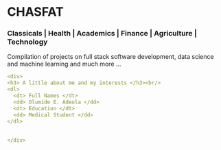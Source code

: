 <p align="center">
<h1>CHASFAT</h1> <h3>Classicals | Health | Academics | Finance | Agriculture | Technology</h3> 
</p>
<p>
Compilation of projects on full stack software development, data science and machine learning and much more ...
  
</p>

```yaml
<div>
<h3> A little about me and my interests </h3><br/>
<dl>
  <dt> Full Names </dt>
  <dd> Olumide E. Adeola </dd>
  <dt> Education </dt>
  <dd> Medical Student </dd>
</dl>
  
  
</div>

```
  

<!---
Nobiscumdeus/Nobiscumdeus is a ✨ special ✨ repository because its `README.md` (this file) appears on your GitHub profile.
You can click the Preview link to take a look at your changes.
--->
